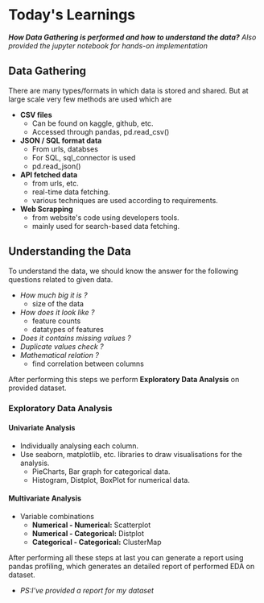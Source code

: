 # Today's Learnings
***How Data Gathering is performed and how to understand the data?***
*Also provided the jupyter notebook for hands-on implementation*

## Data Gathering
There are many types/formats in which data is stored and shared. But at large scale very few methods are used which are
  - **CSV files**
      - Can be found on kaggle, github, etc.
      - Accessed through pandas, pd.read_csv()
  - **JSON / SQL format data**
      - From urls, databses
      - For SQL, sql_connector is used
      - pd.read_json()
  - **API fetched data**
      - from urls, etc.
      - real-time data fetching.
      - various techniques are used according to requirements.
  - **Web Scrapping**
      - from website's code using developers tools.
      - mainly used for search-based data fetching.
   
  ## Understanding the Data
  To understand the data, we should know the answer for the following questions related to given data.
  - *How much big it is ?*
      - size of the data
  - *How does it look like ?*
      - feature counts
      - datatypes of features
  - *Does it contains missing values ?*
  - *Duplicate values check ?*
  - *Mathematical relation ?*
      - find correlation between columns
   
  After performing this steps we perform **Exploratory Data Analysis** on provided dataset.
  ### Exploratory Data Analysis
  #### Univariate Analysis
  - Individually analysing each column.
  - Use seaborn, matplotlib, etc. libraries to draw visualisations for the analysis.
    - PieCharts, Bar graph for categorical data.
    - Histogram, Distplot, BoxPlot for numerical data.

  #### Multivariate Analysis
  - Variable combinations
      - **Numerical - Numerical:** Scatterplot
      - **Numerical - Categorical:** Distplot
      - **Categorical - Categorical:** ClusterMap


  After performing all these steps at last you can generate a report using pandas profiling, which generates an detailed report of performed EDA on dataset.
  - *PS:I've provided a report for my dataset*

